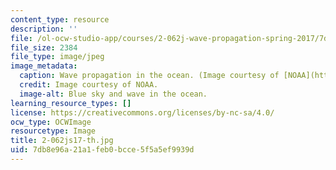 ```yaml
---
content_type: resource
description: ''
file: /ol-ocw-studio-app/courses/2-062j-wave-propagation-spring-2017/7db8e96a21a1feb0bcce5f5a5ef9939d_2-062js17-th.jpg
file_size: 2384
file_type: image/jpeg
image_metadata:
  caption: Wave propagation in the ocean. (Image courtesy of [NOAA](http://www.noaa.gov).)
  credit: Image courtesy of NOAA.
  image-alt: Blue sky and wave in the ocean.
learning_resource_types: []
license: https://creativecommons.org/licenses/by-nc-sa/4.0/
ocw_type: OCWImage
resourcetype: Image
title: 2-062js17-th.jpg
uid: 7db8e96a-21a1-feb0-bcce-5f5a5ef9939d
---
```

